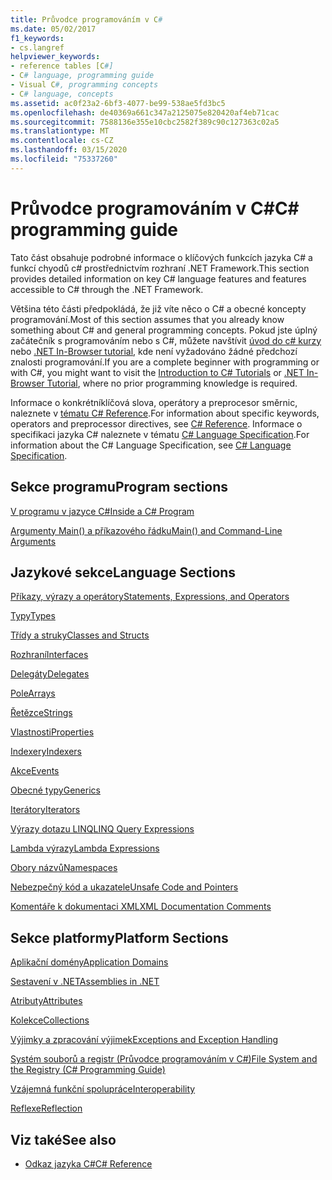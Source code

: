 ```yaml
---
title: Průvodce programováním v C#
ms.date: 05/02/2017
f1_keywords:
- cs.langref
helpviewer_keywords:
- reference tables [C#]
- C# language, programming guide
- Visual C#, programming concepts
- C# language, concepts
ms.assetid: ac0f23a2-6bf3-4077-be99-538ae5fd3bc5
ms.openlocfilehash: de40369a661c347a2125075e820420af4eb71cac
ms.sourcegitcommit: 7588136e355e10cbc2582f389c90c127363c02a5
ms.translationtype: MT
ms.contentlocale: cs-CZ
ms.lasthandoff: 03/15/2020
ms.locfileid: "75337260"
---
```

# <a name="c-programming-guide"></a><span data-ttu-id="4ceb7-102">Průvodce programováním v C#</span><span class="sxs-lookup"><span data-stu-id="4ceb7-102">C# programming guide</span></span>

<span data-ttu-id="4ceb7-103">Tato část obsahuje podrobné informace o klíčových funkcích jazyka C# a funkcí chyodů c# prostřednictvím rozhraní .NET Framework.</span><span class="sxs-lookup"><span data-stu-id="4ceb7-103">This section provides detailed information on key C# language features and features accessible to C# through the .NET Framework.</span></span>  
  
 <span data-ttu-id="4ceb7-104">Většina této části předpokládá, že již víte něco o C# a obecné koncepty programování.</span><span class="sxs-lookup"><span data-stu-id="4ceb7-104">Most of this section assumes that you already know something about C# and general programming concepts.</span></span> <span data-ttu-id="4ceb7-105">Pokud jste úplný začátečník s programováním nebo s C#, můžete navštívit [úvod do c# kurzy](../tutorials/intro-to-csharp/index.md) nebo [.NET In-Browser tutorial](https://dotnet.microsoft.com/learn/dotnet/in-browser-tutorial/1), kde není vyžadováno žádné předchozí znalosti programování.</span><span class="sxs-lookup"><span data-stu-id="4ceb7-105">If you are a complete beginner with programming or with C#, you might want to visit the [Introduction to C# Tutorials](../tutorials/intro-to-csharp/index.md) or [.NET In-Browser Tutorial](https://dotnet.microsoft.com/learn/dotnet/in-browser-tutorial/1), where no prior programming knowledge is required.</span></span>  
  
 <span data-ttu-id="4ceb7-106">Informace o konkrétníklíčová slova, operátory a preprocesor směrnic, naleznete v [tématu C# Reference](../language-reference/index.md).</span><span class="sxs-lookup"><span data-stu-id="4ceb7-106">For information about specific keywords, operators and preprocessor directives, see [C# Reference](../language-reference/index.md).</span></span> <span data-ttu-id="4ceb7-107">Informace o specifikaci jazyka C# naleznete v tématu [C# Language Specification](/dotnet/csharp/language-reference/language-specification/introduction).</span><span class="sxs-lookup"><span data-stu-id="4ceb7-107">For information about the C# Language Specification, see [C# Language Specification](/dotnet/csharp/language-reference/language-specification/introduction).</span></span>  
  
## <a name="program-sections"></a><span data-ttu-id="4ceb7-108">Sekce programu</span><span class="sxs-lookup"><span data-stu-id="4ceb7-108">Program sections</span></span>

[<span data-ttu-id="4ceb7-109">V programu v jazyce C#</span><span class="sxs-lookup"><span data-stu-id="4ceb7-109">Inside a C# Program</span></span>](./inside-a-program/index.md)  
  
[<span data-ttu-id="4ceb7-110">Argumenty Main() a příkazového řádku</span><span class="sxs-lookup"><span data-stu-id="4ceb7-110">Main() and Command-Line Arguments</span></span>](./main-and-command-args/index.md)  

## <a name="language-sections"></a><span data-ttu-id="4ceb7-111">Jazykové sekce</span><span class="sxs-lookup"><span data-stu-id="4ceb7-111">Language Sections</span></span>

[<span data-ttu-id="4ceb7-112">Příkazy, výrazy a operátory</span><span class="sxs-lookup"><span data-stu-id="4ceb7-112">Statements, Expressions, and Operators</span></span>](./statements-expressions-operators/index.md)  

 [<span data-ttu-id="4ceb7-113">Typy</span><span class="sxs-lookup"><span data-stu-id="4ceb7-113">Types</span></span>](./types/index.md)  

 [<span data-ttu-id="4ceb7-114">Třídy a struky</span><span class="sxs-lookup"><span data-stu-id="4ceb7-114">Classes and Structs</span></span>](./classes-and-structs/index.md)  
  
 [<span data-ttu-id="4ceb7-115">Rozhraní</span><span class="sxs-lookup"><span data-stu-id="4ceb7-115">Interfaces</span></span>](./interfaces/index.md)  

 [<span data-ttu-id="4ceb7-116">Delegáty</span><span class="sxs-lookup"><span data-stu-id="4ceb7-116">Delegates</span></span>](./delegates/index.md)  

 [<span data-ttu-id="4ceb7-117">Pole</span><span class="sxs-lookup"><span data-stu-id="4ceb7-117">Arrays</span></span>](./arrays/index.md)  
  
 [<span data-ttu-id="4ceb7-118">Řetězce</span><span class="sxs-lookup"><span data-stu-id="4ceb7-118">Strings</span></span>](./strings/index.md)  
  
 [<span data-ttu-id="4ceb7-119">Vlastnosti</span><span class="sxs-lookup"><span data-stu-id="4ceb7-119">Properties</span></span>](./classes-and-structs/properties.md)  
  
 [<span data-ttu-id="4ceb7-120">Indexery</span><span class="sxs-lookup"><span data-stu-id="4ceb7-120">Indexers</span></span>](./indexers/index.md)  
  
 [<span data-ttu-id="4ceb7-121">Akce</span><span class="sxs-lookup"><span data-stu-id="4ceb7-121">Events</span></span>](./events/index.md)  
  
 [<span data-ttu-id="4ceb7-122">Obecné typy</span><span class="sxs-lookup"><span data-stu-id="4ceb7-122">Generics</span></span>](./generics/index.md)  
  
 [<span data-ttu-id="4ceb7-123">Iterátory</span><span class="sxs-lookup"><span data-stu-id="4ceb7-123">Iterators</span></span>](./concepts/iterators.md)
  
 [<span data-ttu-id="4ceb7-124">Výrazy dotazu LINQ</span><span class="sxs-lookup"><span data-stu-id="4ceb7-124">LINQ Query Expressions</span></span>](../linq/index.md)  
  
 [<span data-ttu-id="4ceb7-125">Lambda výrazy</span><span class="sxs-lookup"><span data-stu-id="4ceb7-125">Lambda Expressions</span></span>](./statements-expressions-operators/lambda-expressions.md)  
  
 [<span data-ttu-id="4ceb7-126">Obory názvů</span><span class="sxs-lookup"><span data-stu-id="4ceb7-126">Namespaces</span></span>](./namespaces/index.md)  
  
 [<span data-ttu-id="4ceb7-127">Nebezpečný kód a ukazatele</span><span class="sxs-lookup"><span data-stu-id="4ceb7-127">Unsafe Code and Pointers</span></span>](./unsafe-code-pointers/index.md)  
  
 [<span data-ttu-id="4ceb7-128">Komentáře k dokumentaci XML</span><span class="sxs-lookup"><span data-stu-id="4ceb7-128">XML Documentation Comments</span></span>](./xmldoc/index.md)  
  
## <a name="platform-sections"></a><span data-ttu-id="4ceb7-129">Sekce platformy</span><span class="sxs-lookup"><span data-stu-id="4ceb7-129">Platform Sections</span></span>

 [<span data-ttu-id="4ceb7-130">Aplikační domény</span><span class="sxs-lookup"><span data-stu-id="4ceb7-130">Application Domains</span></span>](../../framework/app-domains/application-domains.md)  
  
 [<span data-ttu-id="4ceb7-131">Sestavení v .NET</span><span class="sxs-lookup"><span data-stu-id="4ceb7-131">Assemblies in .NET</span></span>](../../standard/assembly/index.md)  
  
 [<span data-ttu-id="4ceb7-132">Atributy</span><span class="sxs-lookup"><span data-stu-id="4ceb7-132">Attributes</span></span>](./concepts/attributes/index.md)  
  
 [<span data-ttu-id="4ceb7-133">Kolekce</span><span class="sxs-lookup"><span data-stu-id="4ceb7-133">Collections</span></span>](./concepts/collections.md)  
  
 [<span data-ttu-id="4ceb7-134">Výjimky a zpracování výjimek</span><span class="sxs-lookup"><span data-stu-id="4ceb7-134">Exceptions and Exception Handling</span></span>](./exceptions/index.md)  
  
 [<span data-ttu-id="4ceb7-135">Systém souborů a registr (Průvodce programováním v C#)</span><span class="sxs-lookup"><span data-stu-id="4ceb7-135">File System and the Registry (C# Programming Guide)</span></span>](./file-system/index.md)  
  
 [<span data-ttu-id="4ceb7-136">Vzájemná funkční spolupráce</span><span class="sxs-lookup"><span data-stu-id="4ceb7-136">Interoperability</span></span>](./interop/index.md)  
  
 [<span data-ttu-id="4ceb7-137">Reflexe</span><span class="sxs-lookup"><span data-stu-id="4ceb7-137">Reflection</span></span>](./concepts/reflection.md)  
  
## <a name="see-also"></a><span data-ttu-id="4ceb7-138">Viz také</span><span class="sxs-lookup"><span data-stu-id="4ceb7-138">See also</span></span>

- [<span data-ttu-id="4ceb7-139">Odkaz jazyka C#</span><span class="sxs-lookup"><span data-stu-id="4ceb7-139">C# Reference</span></span>](../language-reference/index.md)
